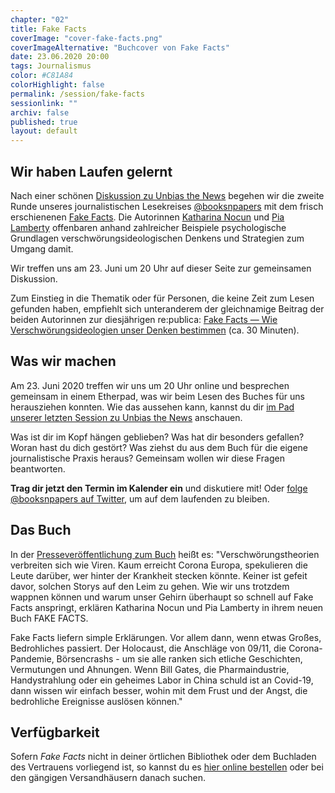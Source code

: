 ```yaml
---
chapter: "02"
title: Fake Facts
coverImage: "cover-fake-facts.png"
coverImageAlternative: "Buchcover von Fake Facts"
date: 23.06.2020 20:00
tags: Journalismus
color: #C81A84
colorHighlight: false
permalink: /session/fake-facts
sessionlink: ""
archiv: false
published: true
layout: default
---
```


<section markdown="1">

## Wir haben Laufen gelernt

Nach einer schönen [Diskussion zu Unbias the News](https://unbias-the-news.booksnpapers.de/) begehen wir die zweite Runde unseres journalistischen Lesekreises [@booksnpapers](https://twitter.com/booksnpapers) mit dem frisch erschienenen [Fake Facts](https://www.luebbe.de/quadriga/buecher/gesellschaft/fake-facts/id_7818123). Die Autorinnen [Katharina Nocun](https://twitter.com/kattascha) und [Pia Lamberty](https://twitter.com/_pietz_) offenbaren anhand zahlreicher Beispiele psychologische Grundlagen verschwörungsideologischen Denkens und Strategien zum Umgang damit.

Wir treffen uns am 23. Juni um 20 Uhr auf dieser Seite zur gemeinsamen Diskussion.

Zum Einstieg in die Thematik oder für Personen, die keine Zeit zum Lesen gefunden haben, empfiehlt sich unteranderem der gleichnamige Beitrag der beiden Autorinnen zur diesjährigen re:publica: [Fake Facts — Wie Verschwörungsideologien unser Denken bestimmen](https://www.youtube.com/watch?v=G_CP5bZSv34) (ca. 30 Minuten).

</section>

<section markdown="1">

## Was wir machen

Am 23. Juni 2020 treffen wir uns um 20 Uhr online und besprechen gemeinsam in einem Etherpad, was wir beim Lesen des Buches für uns herausziehen konnten. Wie das aussehen kann, kannst du dir [im Pad unserer letzten Session zu Unbias the News](https://unbias-the-news.booksnpapers.de/) anschauen.

Was ist dir im Kopf hängen geblieben? Was hat dir besonders gefallen? Woran hast du dich gestört? Was ziehst du aus dem Buch für die eigene journalistische Praxis heraus? Gemeinsam wollen wir diese Fragen beantworten.

**Trag dir jetzt den Termin im Kalender ein** und diskutiere mit! Oder [folge @booksnpapers auf Twitter](https://twitter.com/booksnpapers), um auf dem laufenden zu bleiben.

</section>

<section markdown="1">

## Das Buch

In der [Presseveröffentlichung zum Buch](https://www.presseportal.de/pm/110865/4591474) heißt es: "Verschwörungstheorien verbreiten sich wie Viren. Kaum erreicht Corona Europa, spekulieren die Leute darüber, wer hinter der Krankheit stecken könnte. Keiner ist gefeit davor, solchen Storys auf den Leim zu gehen. Wie wir uns trotzdem wappnen können und warum unser Gehirn überhaupt so schnell auf Fake Facts anspringt, erklären Katharina Nocun und Pia Lamberty in ihrem neuen Buch FAKE FACTS.

Fake Facts liefern simple Erklärungen. Vor allem dann, wenn etwas Großes, Bedrohliches passiert. Der Holocaust, die Anschläge von 09/11, die Corona-Pandemie, Börsencrashs - um sie alle ranken sich etliche Geschichten, Vermutungen und Ahnungen. Wenn Bill Gates, die Pharmaindustrie, Handystrahlung oder ein geheimes Labor in China schuld ist an Covid-19, dann wissen wir einfach besser, wohin mit dem Frust und der Angst, die bedrohliche Ereignisse auslösen können."

</section>

<section markdown="1">

## Verfügbarkeit

Sofern _Fake Facts_ nicht in deiner örtlichen Bibliothek oder dem Buchladen des Vertrauens vorliegend ist, so kannst du es [hier online bestellen](https://www.luebbe.de/quadriga/buecher/gesellschaft/fake-facts/id_7818123) oder bei den gängigen Versandhäusern danach suchen.

</section>